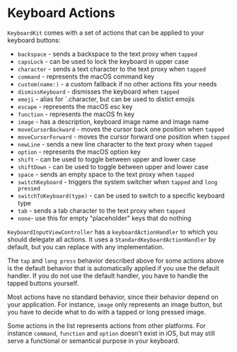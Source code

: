 # Keyboard Actions

`KeyboardKit` comes with a set of actions that can be applied to your keyboard buttons:

* `backspace` - sends a backspace to the text proxy when `tapped`
* `capsLock` - can be used to lock the keyboard in upper case
* `character` - sends a text character to the text proxy when `tapped`
* `command` - represents the macOS command key
* `custom(name:)` - a custom fallback if no other actions fits your needs
* `dismissKeyboard` - dismisses the keyboard when `tapped`
* `emoji`  - alias for `.character, but can be used to distict emojis
* `escape` - represents the macOS esc key
* `function` - represents the macOS fn key
* `image` - has a description, keyboard image name and image name
* `moveCursorBackward` - moves the cursor back one position when `tapped`
* `moveCursorForward` - moves the cursor forward one position when `tapped`
* `newLine` - sends a new line character to the text proxy when `tapped`
* `option` - represents the macOS option key
* `shift` - can be used to toggle between upper and lower case
* `shiftDown` - can be used to toggle between upper and lower case
* `space` - sends an empty space to the text proxy when `tapped`
* `switchKeyboard` - triggers the system switcher when `tapped` and `long pressed`
* `switchToKeyboard(type)` - can be used to switch to a specific keyboard type
* `tab` - sends a tab character to the text proxy when `tapped`
* `none`- use this for empty "placeholder" keys that do nothing

`KeyboardInputViewController` has a `keyboardActionHandler` to which you should delegate all actions. It uses a `StandardKeyboardActionHandler` by default, but you can replace with any implementation.

The `tap` and `long press` behavior described above for some actions above is the default behavior that is automatically applied if you use the default handler. If you do not use the default handler, you have to handle the tapped buttons yourself.

Most actions have no standard behavior, since their behavior depend on your application. For instance, `image` only represents an image button, but you have to decide what to do with a tapped or long pressed image.

Some actions in the list represents actions from other platforms. For instance `command`, `function` and `option` doesn't exist in iOS, but may still serve a functional or semantical purpose in your keyboard.
